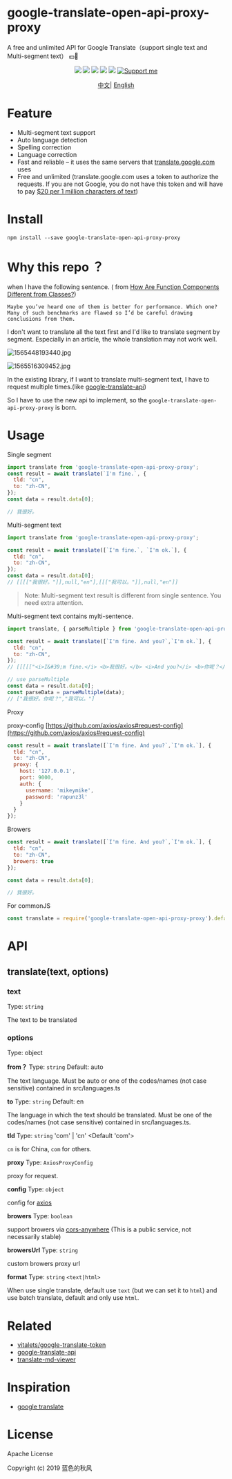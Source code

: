 # google-translate-open-api-proxy-proxy
A free and unlimited API for Google Translate（support single text and Multi-segment text） 💵🚫

<p align="center">
    <a href="https://travis-ci.org/hua1995116/google-translate-open-api-proxy-proxy"><img src="https://travis-ci.org/hua1995116/google-translate-open-api-proxy-proxy.svg?branch=master" /></a>
    <a href="https://codecov.io/gh/hua1995116/google-translate-open-api-proxy-proxy"><img src="https://codecov.io/gh/hua1995116/google-translate-open-api-proxy-proxy/branch/master/graph/badge.svg" /></a>
    <a href="https://npmcharts.com/compare/google-translate-open-api-proxy-proxy?minimal=true" rel="nofollow"><img src="https://img.shields.io/npm/dm/google-translate-open-api-proxy-proxy.svg" style="max-width:100%;"></a>
    <a href="https://www.npmjs.com/package/google-translate-open-api-proxy-proxy" rel="nofollow"><img src="https://img.shields.io/npm/v/google-translate-open-api-proxy-proxy.svg" style="max-width:100%;"></a>
    <a href="https://www.npmjs.com/package/google-translate-open-api-proxy-proxy" rel="nofollow"><img src="https://img.shields.io/npm/l/google-translate-open-api-proxy-proxy.svg?style=flat" style="max-width:100%;"></a>
    <a href="https://www.patreon.com/qiufeng"><img src="https://badgen.net/badge/support%20me/donate/ff00ff" alt="Support me"/></a>
</p>

<p align="center">
<a href="./README_zh.md">中文</a>|
<a href="./README.md">English</a>
</p>

# Feature

- Multi-segment text support
- Auto language detection
- Spelling correction
- Language correction
- Fast and reliable – it uses the same servers that [translate.google.com](https://translate.google.com/) uses
- Free and unlimited (translate.google.com uses a token to authorize the requests. If you are not Google, you do not have this token and will have to pay [$20 per 1 million characters of text](https://cloud.google.com/translate/v2/pricing))

# Install

```shell
npm install --save google-translate-open-api-proxy-proxy
```

# Why this repo ？

when I have the following sentence. ( from [How Are Function Components Different from Classes?](https://overreacted.io/how-are-function-components-different-from-classes/))

```
Maybe you’ve heard one of them is better for performance. Which one? Many of such benchmarks are flawed so I’d be careful drawing conclusions from them.
```
I don't want to translate all the text first and I'd like to translate segment by segment. Especially in an article, the whole translation may not work well.

![1565448193440.jpg](https://s3.qiufengh.com/blog/1565448193440.jpg)

![1565516309452.jpg](https://s3.qiufengh.com/blog/1565516309452.jpg)

In the existing library, if I want to translate multi-segment text, I have to request multiple times.(like [google-translate-api](https://github.com/matheuss/google-translate-api))

So I have to use the new api to implement, so the `google-translate-open-api-proxy-proxy` is born.

# Usage

Single segment
```javascript
import translate from 'google-translate-open-api-proxy-proxy';
const result = await translate(`I'm fine.`, {
  tld: "cn",
  to: "zh-CN",
});
const data = result.data[0];

// 我很好。
```

Multi-segment text
```javascript
import translate from 'google-translate-open-api-proxy-proxy';

const result = await translate([`I'm fine.`, `I'm ok.`], {
  tld: "cn",
  to: "zh-CN",
});
const data = result.data[0];
// [[[["我很好。"]],null,"en"],[[["我可以。"]],null,"en"]]
```

> Note: Multi-segment text result is different from single sentence. You need extra attention.

Multi-segment text contains mylti-sentence.

```javascript
import translate, { parseMultiple } from 'google-translate-open-api-proxy-proxy';

const result = await translate([`I'm fine. And you?`,`I'm ok.`], {
  tld: "cn",
  to: "zh-CN",
});
// [[[[["<i>I&#39;m fine.</i> <b>我很好。</b> <i>And you?</i> <b>你呢？</b>"]],null,"en"],[[["我可以。"]],null,"en"]]]

// use parseMultiple
const data = result.data[0];
const parseData = parseMultiple(data);
// ["我很好。你呢？","我可以。"]
```

Proxy

proxy-config [https://github.com/axios/axios#request-config](https://github.com/axios/axios#request-config)
```javascript
const result = await translate([`I'm fine. And you?`,`I'm ok.`], {
  tld: "cn",
  to: "zh-CN",
  proxy: {
    host: '127.0.0.1',
    port: 9000,
    auth: {
      username: 'mikeymike',
      password: 'rapunz3l'
    }
  }
});
```

Browers

```javascript
const result = await translate([`I'm fine. And you?`,`I'm ok.`], {
  tld: "cn",
  to: "zh-CN",
  browers: true
});

const data = result.data[0];

// 我很好。
```

For commonJS

```javascript
const translate = require('google-translate-open-api-proxy-proxy').default;
```

# API

## translate(text, options)

### text

Type: `string`

The text to be translated

### options

Type: object

**from？**
Type: `string` Default: auto

The text language. Must be auto or one of the codes/names (not case sensitive) contained in src/languages.ts

**to**
Type: `string` Default: en

The language in which the text should be translated. Must be one of the codes/names (not case sensitive) contained in src/languages.ts.

**tld**
Type: `string` 'com' | 'cn' <Default 'com'>

`cn` is for China, `com` for others.

**proxy**
Type: `AxiosProxyConfig`

proxy for request.

**config**
Type: `object`

config for [axios](https://github.com/axios/axios)

**browers**
Type: `boolean`

support browers via [cors-anywhere](https://github.com/Rob--W/cors-anywhere/) (This is a public service, not necessarily stable)

**browersUrl**
Type: `string`

custom browers proxy url

**format**
Type: `string`  `<text|html>`

When use single translate, default use `text` (but we can set it to `html`) and use batch translate, default and only use `html`.


# Related
- [vitalets/google-translate-token](https://github.com/vitalets/google-translate-token)
- [google-translate-api](https://github.com/matheuss/google-translate-api)
- [translate-md-viewer](https://github.com/hua1995116/translate-md-viewer)

# Inspiration

- [google translate](https://chrome.google.com/webstore/detail/google-translate/aapbdbdomjkkjkaonfhkkikfgjllcleb?hl=zh-CN)

# License

Apache License

Copyright (c) 2019 蓝色的秋风